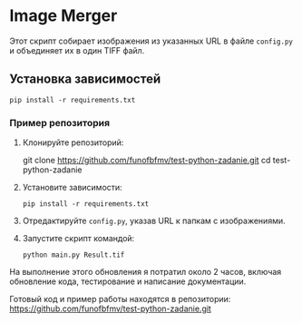 # Image Merger

Этот скрипт собирает изображения из указанных URL в файле `config.py` и объединяет их в один TIFF файл.

## Установка зависимостей


 `pip install -r requirements.txt`

### Пример репозитория

1. Клонируйте репозиторий:

   git clone <https://github.com/funofbfmv/test-python-zadanie.git>
   cd test-python-zadanie


2. Установите зависимости:

   `pip install -r requirements.txt`


 3. Отредактируйте `config.py`, указав URL к папкам с изображениями.

 4. Запустите скрипт командой:

    `python main.py Result.tif`


 На выполнение этого обновления я потратил около 2 часов, включая обновление кода, тестирование и написание документации.

 Готовый код и пример работы находятся в репозитории: https://github.com/funofbfmv/test-python-zadanie.git
